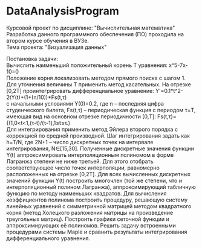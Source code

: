 # DataAnalysisProgram

Курсовой проект по дисциплине: "Вычислительная математика"  
Разработка данного программного обеспечения (ПО) проходила на втором курсе обучения в ВУЗе.  
Тема проекта: "Визуализация данных"


Постановка задачи:  
Вычислить наименьший положительный корень T уравнения: x^5-7x-10=0  
Положение корня локализовать методом прямого поиска с шагом 1. Для уточнения величины T применить метод касательных. На отрезке [0,2T] проинтегрировать дифференциальное уравнение: Y'=0.1*t^2-2tY(t)+(1+(n/10))*Fs(t,τ)  
с начальными условиями Y(0)=0.2, где n – последняя цифра студенческого билета, Fs(t,τ) – периодическая функция с периодом τ=T, имеющая вид на основном отрезке периодичности [0,T]:
Fs(t,τ)={(1,0<t<1,(τ-t)/(τ-1),1≤t≤τ.)  
Для интегрирования применить метод Эйлера второго порядка с коррекцией по средней производной.
Шаг интегрирования задать как h=T/N, где 2N+1 – число дискретных точек на интервале интегрирования, N∈[15,30].
	Полученные дискретные значения функции Y(t) аппроксимировать интерполяционным полиномом в форме Лагранжа степени не ниже третьей. Для этого отобрать соответствующее число точек интерполяции, равномерно расположенных на отрезке [0,2T].
	Для всех вычисленных дискретных значений функции Y(t) построить многочлен (той же степени, что и интерполяционный полином Лагранжа), аппроксимирующий табличную функцию по методу наименьших квадратов. Для вычисления коэффициентов полинома построить процедуру, решающую систему линейных уравнений с симметричной матрицей методом квадратного корня (метод Холецкого разложения матрицы на произведение треугольных матриц).
Построить графики сеточной функции и аппроксимирующих её полиномов. 
Решить задачу встроенными процедурами системы Maple и сравнить результаты интегрирования дифференциального уравнения.
